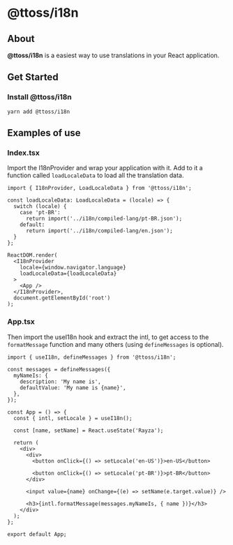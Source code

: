 # @ttoss/i18n

## About

<strong> @ttoss/i18n</strong> is a easiest way to use translations in your React application.

## Get Started

### Install @ttoss/i18n

```shell
yarn add @ttoss/i18n
```

## Examples of use

### Index.tsx

Import the I18nProvider and wrap your application with it. Add to it a function called `loadLocaleData` to load all the translation data.

```tsx title="src/index.tsx"
import { I18nProvider, LoadLocaleData } from '@ttoss/i18n';

const loadLocaleData: LoadLocaleData = (locale) => {
  switch (locale) {
    case 'pt-BR':
      return import('../i18n/compiled-lang/pt-BR.json');
    default:
      return import('../i18n/compiled-lang/en.json');
  }
};

ReactDOM.render(
  <I18nProvider
    locale={window.navigator.language}
    loadLocaleData={loadLocaleData}
  >
    <App />
  </I18nProvider>,
  document.getElementById('root')
);
```

### App.tsx

Then import the useI18n hook and extract the intl, to get access to the `formatMessage` function and many others (using `defineMessages` is optional).

```tsx title="src/App.tsx"
import { useI18n, defineMessages } from '@ttoss/i18n';

const messages = defineMessages({
  myNameIs: {
    description: 'My name is',
    defaultValue: 'My name is {name}',
  },
});

const App = () => {
  const { intl, setLocale } = useI18n();

  const [name, setName] = React.useState('Rayza');

  return (
    <div>
      <div>
        <button onClick={() => setLocale('en-US')}>en-US</button>

        <button onClick={() => setLocale('pt-BR')}>pt-BR</button>
      </div>

      <input value={name} onChange={(e) => setName(e.target.value)} />

      <h3>{intl.formatMessage(messages.myNameIs, { name })}</h3>
    </div>
  );
};

export default App;
```
